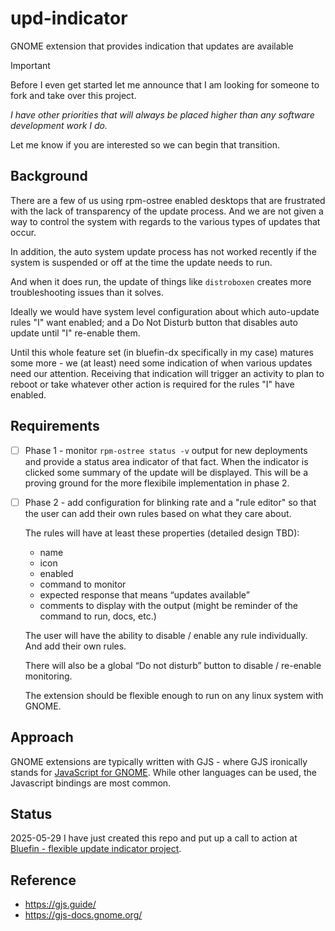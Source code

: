 # upd-indicator
GNOME extension that provides indication that updates are available

> [!IMPORTANT]
> Before I even get started let me announce that I am looking for someone to fork and take over this project.
> 
> _I have other priorities that will always be placed higher than any software development work I do._
> 
> Let me know if you are interested so we can begin that transition.

## Background

There are a few of us using rpm-ostree enabled desktops that are frustrated with the lack of transparency of the update process. And we are not given a way to control the system with regards to the various types of updates that occur.

In addition, the auto system update process has not worked recently if the system is suspended or off at the time the update needs to run.

And when it does run, the update of things like `distroboxen` creates more troubleshooting issues than it solves.

Ideally we would have system level configuration about which auto-update rules "I" want enabled; and a Do Not Disturb button that disables auto update until "I" re-enable them.

Until this whole feature set (in bluefin-dx specifically in my case) matures some more - we (at least) need some indication of when various updates need our attention. Receiving that indication will trigger an activity to plan to reboot or take whatever other action is required for the rules "I" have enabled.

## Requirements

- [ ] Phase 1 - monitor `rpm-ostree status -v` output for new deployments and provide a status area indicator of that fact. When the indicator is clicked some summary of the update will be displayed. This will be a proving ground for the more flexibile implementation in phase 2.

- [ ] Phase 2 - add configuration for blinking rate and a "rule editor" so that the user can add their own rules based on what they care about.

   The rules will have at least these properties (detailed design TBD):
   - name
   - icon
   - enabled
   - command to monitor
   - expected response that means “updates available”
   - comments to display with the output (might be reminder of the command to run, docs, etc.)
   
   The user will have the ability to disable / enable any rule individually. And add their own rules.
   
   There will also be a global “Do not disturb” button to disable / re-enable monitoring.

   The extension should be flexible enough to run on any linux system with GNOME.


## Approach

GNOME extensions are typically written with GJS - where GJS ironically stands for [JavaScript for GNOME](https://gjs.guide/). While other languages can be used, the Javascript bindings are most common.

## Status

2025-05-29 I have just created this repo and put up a call to action at [Bluefin - flexible update indicator project](https://universal-blue.discourse.group/t/bluefin-flexible-update-indicator-project/8844).

## Reference
- https://gjs.guide/
- https://gjs-docs.gnome.org/
